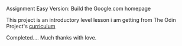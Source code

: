 Assignment
Easy Version: Build the Google.com homepage

This project is an introductory level lesson i am 
getting from The Odin Project's [curriculum](http://www.theodinproject.com/courses/web-development-101/lessons/html-css)


Completed.... Much thanks with love.